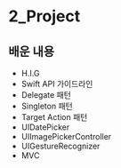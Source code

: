 #  2_Project


## 배운 내용
- H.I.G
- Swift API 가이드라인
- Delegate 패턴
- Singleton 패턴
- Target Action 패턴
- UIDatePicker
- UIImagePickerController
- UIGestureRecognizer
- MVC
